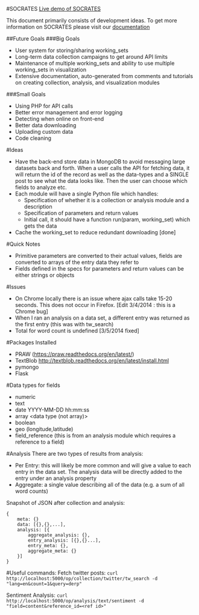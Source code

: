 #SOCRATES
[Live demo of SOCRATES](http://peopleanalytics.org/socrates/front-end/)

This document primarily consists of development ideas. To get more information on SOCRATES please visit our [documentation](http://peopleanalytics.org/socrates/docs/)

##Future Goals
###Big Goals
- User system for storing/sharing working\_sets
- Long-term data collection campaigns to get around API limits
- Maintenance of multiple working\_sets and ability to use multiple working\_sets in visualization
- Extensive documentation, auto-generated from comments and tutorials on creating collection, analysis, and visualization modules

###Small Goals
- Using PHP for API calls
- Better error management and error logging
- Detecting when online on front-end
- Better data downloading
- Uploading custom data
- Code cleaning

#Ideas
- Have the back-end store data in MongoDB to avoid messaging large datasets back and forth. When a user calls the API for fetching data, it will return the id of the record as well as the data-types and a SINGLE post to see what the data looks like. Then the user can choose which fields to analyze etc.
- Each module will have a single Python file which handles:
	- Specification of whether it is a collection or analysis module and a description
	- Specification of parameters and return values
	- Initial call, it should have a function run(param, working_set) which gets the data
- Cache the working\_set to reduce redundant downloading [done]

#Quick Notes
- Primitive parameters are converted to their actual values, fields are converted to arrays of the entry data they refer to
- Fields defined in the specs for parameters and return values can be either strings or objects

#Issues
- On Chrome locally there is an issue where ajax calls take 15-20 seconds. This does not occur in Firefox. [Edit 3/4/2014 : this is a Chrome bug]
- When I ran an analysis on a data set, a different entry was returned as the first entry (this was with tw\_search)
- Total for word count is undefined [3/5/2014 fixed]


#Packages Installed
- PRAW (https://praw.readthedocs.org/en/latest/)
- TextBlob http://textblob.readthedocs.org/en/latest/install.html
- pymongo
- Flask

#Data types for fields
- numeric
- text
- date YYYY-MM-DD hh:mm:ss
- array <data type (not array)>
- boolean
- geo (longitude,latitude)
- field\_reference <data type> (this is from an analysis module which requires a reference to a field)



#Analysis
There are two types of results from analysis:
- Per Entry: this will likely be more common and will give a value to each entry in the data set. The analysis data will be directly added to the entry under an analysis property
- Aggregate: a single value describing all of the data (e.g. a sum of all word counts)


Snapshot of JSON after collection and analysis:
```
{
	meta: {}
	data: [{},{},...],
	analysis: [{
		aggregate_analysis: {},
		entry_analysis: [{},{}...],
		entry_meta: {},
		aggregate_meta: {}
	}]
}
```

#Useful commands:
Fetch twitter posts:
```curl http://localhost:5000/op/collection/twitter/tw_search -d "lang=en&count=1&query=derp"```

Sentiment Analysis:
```curl http://localhost:5000/op/analysis/text/sentiment -d "field=content&reference_id=<ref id>"```
